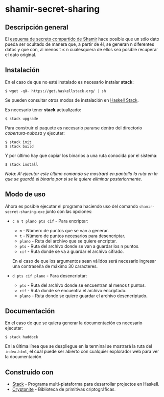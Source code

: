 # **shamir-secret-sharing**

## Descripción general

El [esquema de secreto compartido de Shamir](https://es.wikipedia.org/wiki/Esquema_de_Shamir) hace posible que un sólo dato pueda ser ocultado de manera que, a partir de él, se generan n diferentes datos y que con, al menos t ≤ n cualesquiera de ellos sea posible recuperar el dato original.

## Instalación

En el caso de que no esté instalado es necesario instalar **stack**:

`$ wget -qO- https://get.haskellstack.org/ | sh`

Se pueden consultar otros modos de instalación en [Haskell Stack](https://docs.haskellstack.org/en/stable/install_and_upgrade/).

Es necesario tener **stack** actualizado:

`$ stack upgrade`


Para construir el paquete es necesario pararse dentro del directorio *cobertura-nubosa* y ejecutar:
```
$ stack init
$ stack build
```
Y por último hay que copiar los binarios a una ruta conocida por el sistema:

`$ stack install`

*Nota: Al ejecutar este último comando se mostrará en pantalla la ruta en la que se guardó el binario por si se le quiere eliminar posteriormente.*

## Modo de uso 

Ahora es posible ejecutar el programa haciendo uso del comando `shamir-secret-sharing-exe` junto con las opciones:

* `c n t plano pts cif` - Para encriptar:
  * `n` - Número de puntos que se van a generar.
  * `t` - Número de puntos necesarios para desencriptar.
  * `plano` - Ruta del archivo que se quiere encriptar.
  * `pts` - Ruta del archivo donde se van a guardar los n puntos.
  * `cif` - Ruta donde se va a guardar el archivo cifrado.
  
  En el caso de que los argumentos sean válidos será necesario ingresar una contraseña de máximo 30 caracteres. 
  
* `d pts cif plano` - Para desencriptar:
  * `pts` - Ruta del archivo donde se encuentran al menos t puntos.
  * `cif` - Ruta donde se encuentra el archivo encriptado.
  * `plano` - Ruta donde se quiere guardar el archivo desencriptado.

## Documentación

En el caso de que se quiera generar la documentación es necesario ejecutar:

`$ stack haddock`

En la última línea que se despliegue en la terminal se mostrará la ruta del `index.html`, el cual puede ser abierto con cualquier explorador web para ver la documentación. 


## Construído con
* [Stack](https://docs.haskellstack.org) - Programa multi-plataforma para desarrollar projectos en Haskell. 
* [Cryptonite](https://github.com/haskell-crypto/cryptonite) - Biblioteca de primitivas criptográficas.

